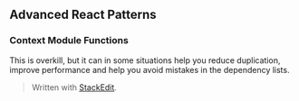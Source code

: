 ## Advanced React Patterns

### Context Module Functions

This is overkill, but it can in some situations help you reduce duplication, improve performance and help you avoid mistakes in the dependency lists.

> Written with [StackEdit](https://stackedit.io/).
<!--stackedit_data:
eyJoaXN0b3J5IjpbMTcyMTQwMTc3OCw2NDI0NDE4NjEsLTQyMT
MyMDYyXX0=
-->